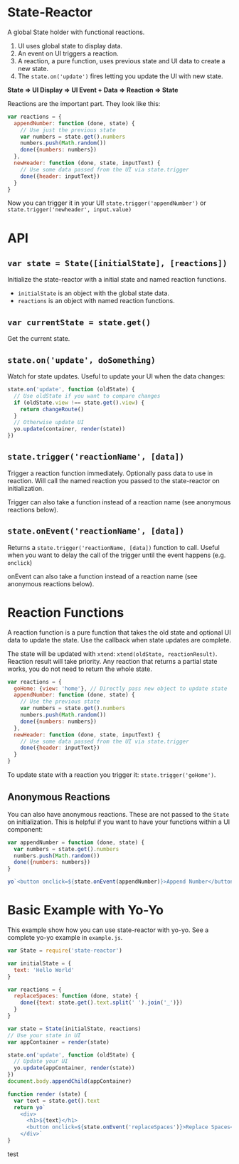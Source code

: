 # State-Reactor

A global State holder with functional reactions.

1. UI uses global state to display data.
2. An event on UI triggers a reaction.
3. A reaction, a pure function, uses previous state and UI data to create a new state.
4. The `state.on('update')` fires letting you update the UI with new state.

**State => UI Display => UI Event + Data => Reaction => State**

Reactions are the important part. They look like this:

```javascript
var reactions = {
  appendNumber: function (done, state) {
    // Use just the previous state
    var numbers = state.get().numbers
    numbers.push(Math.random())
    done({numbers: numbers})
  },
  newHeader: function (done, state, inputText) {
    // Use some data passed from the UI via state.trigger
    done({header: inputText})
  }
}
```

Now you can trigger it in your UI! `state.trigger('appendNumber')` or `state.trigger('newheader', input.value)`

# API

## `var state = State([initialState], [reactions])`

Initialize the state-reactor with a initial state and named reaction functions.

* `initialState` is an object with the global state data.
* `reactions` is an object with named reaction functions.

## `var currentState = state.get()`

Get the current state.

## `state.on('update', doSomething)`

Watch for state updates. Useful to update your UI when the data changes:

```javascript
state.on('update', function (oldState) {
  // Use oldState if you want to compare changes
  if (oldState.view !== state.get().view) {
    return changeRoute()
  }
  // Otherwise update UI
  yo.update(container, render(state))
})
```

## `state.trigger('reactionName', [data])`

Trigger a reaction function immediately. Optionally pass data to use in reaction. Will call the named reaction you passed to the state-reactor on initialization.

Trigger can also take a function instead of a reaction name (see anonymous reactions below).

## `state.onEvent('reactionName', [data])`

Returns a `state.trigger('reactionName, [data])` function to call. Useful when you want to delay the call of the trigger until the event happens (e.g. `onclick`)

onEvent can also take a function instead of a reaction name (see anonymous reactions below).

# Reaction Functions

A reaction function is a pure function that takes the old state and optional UI data to update the state. Use the callback when state updates are complete.

The state will be updated with `xtend`: `xtend(oldState, reactionResult)`. Reaction result will take priority. Any reaction that returns a partial state works, you do not need to return the whole state.

```javascript
var reactions = {
  goHome: {view: 'home'}, // Directly pass new object to update state
  appendNumber: function (done, state) {
    // Use the previous state
    var numbers = state.get().numbers
    numbers.push(Math.random())
    done({numbers: numbers})
  },
  newHeader: function (done, state, inputText) {
    // Use some data passed from the UI via state.trigger
    done({header: inputText})
  }
}
```

To update state with a reaction you trigger it: `state.trigger('goHome')`.

## Anonymous Reactions

You can also have anonymous reactions. These are not passed to the `State` on initialization. This is helpful if you want to have your functions within a UI component:

```javascript
var appendNumber = function (done, state) {
  var numbers = state.get().numbers
  numbers.push(Math.random())
  done({numbers: numbers})
}

yo`<button onclick=${state.onEvent(appendNumber)}>Append Number</button>`
```

# Basic Example with Yo-Yo

This example show how you can use state-reactor with yo-yo. See a complete yo-yo example in `example.js`.

```javascript
var State = require('state-reactor')

var initialState = {
  text: 'Hello World'
}

var reactions = {
  replaceSpaces: function (done, state) {
    done({text: state.get().text.split(' ').join('_')})
  }
}

var state = State(initialState, reactions)
// Use your state in UI
var appContainer = render(state)

state.on('update', function (oldState) {
  // Update your UI 
  yo.update(appContainer, render(state))
})
document.body.appendChild(appContainer)

function render (state) {
  var text = state.get().text
  return yo`
    <div>
      <h1>${text}</h1>
      <button onclick=${state.onEvent('replaceSpaces')}>Replace Spaces</button>
    </div>`
}
```
test
